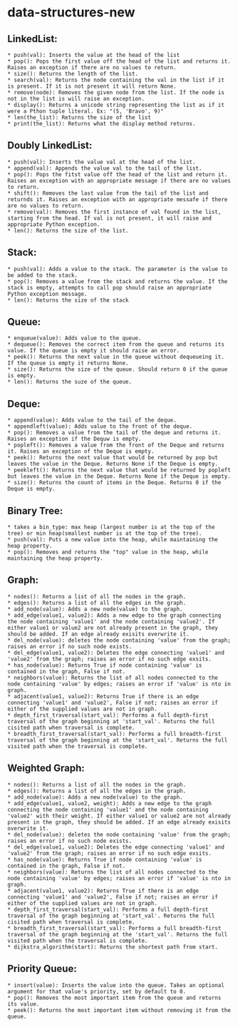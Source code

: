 # data-structures-new
## LinkedList:
    * push(val): Inserts the value at the head of the list
    * pop(): Pops the first value off the head of the list and returns it. Raises an exception if there are no values to return.
    * size(): Returns the length of the list.
    * search(val): Returns the node containing the val in the list if it is present. If it is not present it will return None.
    * remove(node): Removes the given node from the list. If the node is not in the list is will raise an exception.
    * display(): Returns a unicode string representing the list as if it were a Pthon tuple literal. Ex: "(5, 'Bravo', 9)"
    * len(the_list): Returns the size of the list
    * print(the_list): Returns what the display method returns.
## Doubly LinkedList:
    * push(val): Inserts the value val at the head of the list.
    * append(val): Appends the value val to the tail of the list.
    * pop(): Pops the fitst value off the head of the list and return it. Raises an exception with an appropriate message if there are no values to return.
    * shift(): Removes the last value from the tail of the list and returnds it. Raises an exception with an appropriate messafe if there are no values to return.
    * remove(val): Removes the first instance of val found in the list, starting from the head. If val is not present, it will raise and appropriate Python exception.
    * len(): Returns the size of the list.
## Stack:
    * push(val): Adds a value to the stack. The parameter is the value to be added to the stack.
    * pop(): Removes a value from the stack and returns the value. If the stack is empty, attempts to call pop should raise an appropriate Python exception message.
    * len(): Returns the size of the stack
## Queue:
    * enqueue(value): Adds value to the queue.
    * dequeue(): Removes the correct item from the queue and returns its value. If the queue is empty it should raise an error.
    * peek(): Returns the next value in the queue without dequeueing it. If the queue is empty it returns None.
    * size(): Returns the size of the queue. Should return 0 if the queue is empty.
    * len(): Returns the suze of the queue. 
## Deque:
    * append(value): Adds value to the tail of the deque.
    * appendleft(value): Adds value to the front of the deque.
    * pop(): Removes a value from the tail of the deque and returns it. Raises an exception if the Dequw is empty.
    * popleft(): Removes a value from the front of the Deque and returns it. Raises an exception of the Deque is empty.
    * peek(): Returns the next value that would be returned by pop but leaves the value in the Deque. Returns None if the Deque is empty.
    * peekleft(): Returns the next value that would be returned by popleft but leaves the value in the Deque. Returns None if the Deque is empty.
    * size(): Returns the count of items in the Deque. Returns 0 if the Deque is empty.
## Binary Tree:
    * takes a bin_type: max heap (largest number is at the top of the tree) or min heap(smallest number is at the top of the tree).
    * push(val): Puts a new value into the heap, while maintaining the heap property.
    * pop(): Removes and returns the "top" value in the heap, while maintaining the heap property.
## Graph:
    * nodes(): Returns a list of all the nodes in the graph.
    * edges(): Returns a list of all the edges in the graph.
    * add_node(value): Adds a new node(value) to the graph.
    * add_edge(value1, value2): Adds a new edge to the graph connecting the node containing 'value1' and the node containing 'value2'. If either value1 or value2 are not already present in the graph, they should be added. If an edge already exisits overwrite it.
    * del_node(value): deletes the node containing 'value' from the graph; raises an error if no such node exists.
    * del_edge(value1, value2): Deletes the edge connecting 'value1' and 'value2' from the graph; raises an error if no such edge exsits.
    * has_node(value): Returns True if node containing 'value' is contained in the graph, False if not.
    * neighbors(value): Returns the list of all nodes connected to the node containing 'value' by edges; raises an error if 'value' is nto in graph.
    * adjacent(value1, value2): Returns True if there is an edge connecting 'value1' and 'value2', False if not; raises an error if either of the supplied values are not in graph.
    * depth_first_traversal(start_val): Performs a full depth-first traversal of the graph beginning at 'start_val'. Returns the full cisited path when traversal is complete.
    * breadth_first_traversal(start_val): Performs a full breadth-first traversal of the graph beginning at the 'start_val'. Returns the full visited path when the traversal is complete.
## Weighted Graph:
    * nodes(): Returns a list of all the nodes in the graph.
    * edges(): Returns a list of all the edges in the graph.
    * add_node(value): Adds a new node(value) to the graph.
    * add_edge(value1, value2, weight): Adds a new edge to the graph connecting the node containing 'value1' and the node containing 'value2' with their weight. If either value1 or value2 are not already present in the graph, they should be added. If an edge already exisits overwrite it.
    * del_node(value): deletes the node containing 'value' from the graph; raises an error if no such node exists.
    * del_edge(value1, value2): Deletes the edge connecting 'value1' and 'value2' from the graph; raises an error if no such edge exsits.
    * has_node(value): Returns True if node containing 'value' is contained in the graph, False if not.
    * neighbors(value): Returns the list of all nodes connected to the node containing 'value' by edges; raises an error if 'value' is nto in graph.
    * adjacent(value1, value2): Returns True if there is an edge connecting 'value1' and 'value2', False if not; raises an error if either of the supplied values are not in graph.
    * depth_first_traversal(start_val): Performs a full depth-first traversal of the graph beginning at 'start_val'. Returns the full cisited path when traversal is complete.
    * breadth_first_traversal(start_val): Performs a full breadth-first traversal of the graph beginning at the 'start_val'. Returns the full visited path when the traversal is complete.
    * dijkstra_algorithm(start): Returns the shortest path from start.
## Priority Queue:
    * insert(value): Inserts the value into the queue. Takes an optional argument for that value's priority, set by default to 0.
    * pop(): Removes the most important item from the queue and returns its value.
    * peek(): Returns the most important item without removing it from the queue.
